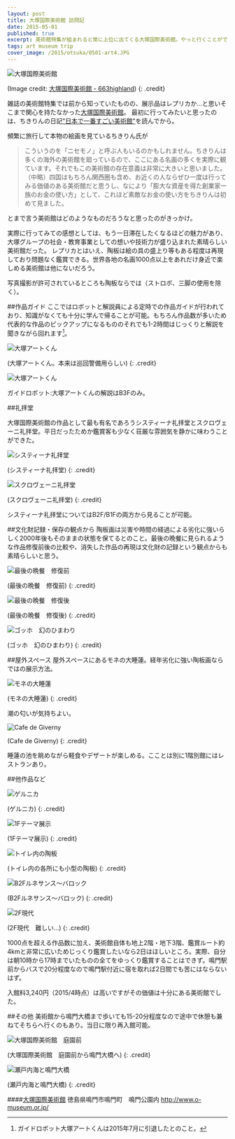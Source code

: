 ```yaml
---
layout: post
title: 大塚国際美術館 訪問記
date: 2015-05-01
published: true
excerpt: 美術館特集が組まれると常に上位に出てくる大塚国際美術館。やっと行くことができたので感想を徒然と。
tags: art museum trip
cover_image: /2015/otsuka/0501-art4.JPG
---
```

![大塚国際美術館](/images/2015/otsuka/0501-art1.jpg)

(Image credit: [大塚国際美術館 - 663highland](http://ja.wikipedia.org/wiki/%E3%83%95%E3%82%A1%E3%82%A4%E3%83%AB:The_Otsuka_Museum_of_Art01s3200.jpg))
{: .credit}

雑誌の美術館特集では前から知っていたものの、展示品はレプリカか...と思いそこまで関心を持たなかった[大塚国際美術館](http://o-museum.or.jp/)。
最初に行ってみたいと思ったのは、ちきりんの日記["日本で一番すごい美術館"](http://d.hatena.ne.jp/Chikirin/20111012)を読んでから。

頻繁に旅行して本物の絵画を見ているちきりん氏が

>こういうのを「ニセモノ」と呼ぶ人もいるのかもしれません。ちきりんは多くの海外の美術館を廻っているので、ここにある名画の多くを実際に観ています。それでもこの美術館の存在意義は非常に大きいと思いました。（中略）四国はもちろん関西圏も含め、お近くの人ならぜひ一度は行ってみる価値のある美術館だと思うし、なにより「膨大な資産を得た創業家一族のお金の使い方」として、これほど素敵なお金の使い方をちきりんは初めて見ました。

とまで言う美術館はどのようなものだろうなと思ったのがきっかけ。

実際に行ってみての感想としては、もう一日滞在したくなるほどの魅力があり、大塚グループの社会・教育事業としての想いや技術力が盛り込まれた素晴らしい美術館だった。
レプリカとはいえ、陶板は絵の具の盛上り等もある程度は再現しており問題なく鑑賞できる。世界各地の名画1000点以上をあれだけ身近で楽しめる美術館は他にないだろう。

写真撮影が許可されているところも陶板ならでは（ストロボ、三脚の使用を除く）。

##作品ガイド
ここではロボットと解説員による定時での作品ガイドが行われており、知識がなくても十分に学んで帰ることが可能。もちろん作品数が多いため代表的な作品のピックアップになるもののそれでも1-2時間はじっくりと解説を聞きながら回れます[^1]。

[^1]:ガイドロボット大塚アートくんは2015年7月に引退したとのこと。

![大塚アートくん](/images/2015/otsuka/0501-art2.JPG)

(大塚アートくん。本来は巡回警備用らしい)
{: .credit}

![大塚アートくん](/images/2015/otsuka/0501-art3.jpg)

ガイドロボット:大塚アートくんの解説はB3Fのみ。

##礼拝堂

大塚国際美術館の作品として最も有名であろうシスティーナ礼拝堂とスクロヴェーニ礼拝堂。平日だったためか鑑賞客も少なく荘厳な雰囲気を静かに味わうことができた。

![システィーナ礼拝堂](/images/2015/otsuka/0501-art4.JPG)

(システィーナ礼拝堂)
{: .credit}

![スクロヴェーニ礼拝堂](/images/2015/otsuka/0501-art5.JPG)

(スクロヴェーニ礼拝堂)
{: .credit}

システィーナ礼拝堂についてはB2F/B1Fの両方から見ることが可能。

##文化財記録・保存の観点から
陶板画は災害や時間の経過による劣化に強いらしく2000年後もそのままの状態を保てるとのこと。最後の晩餐に見られるような作品修復前後の比較や、消失した作品の再現は文化財の記録という観点からも素晴らしいと思う。

![最後の晩餐　修復前](/images/2015/otsuka/0501-art6.JPG)

(最後の晩餐　修復前)
{: .credit}

![最後の晩餐　修復後](/images/2015/otsuka/0501-art7.JPG)

(最後の晩餐　修復後)
{: .credit}

![ゴッホ　幻のひまわり](/images/2015/otsuka/0501-art10.JPG)

(ゴッホ　幻のひまわり)
{: .credit}

##屋外スペース
屋外スペースにあるモネの大睡蓮。経年劣化に強い陶板画ならではの展示方法。

![モネの大睡蓮](/images/2015/otsuka/0501-art8.JPG)

(モネの大睡蓮)
{: .credit}

潮の匂いが気持ちよい。

![Cafe de Giverny](/images/2015/otsuka/0501-art9.JPG)

(Cafe de Giverny)
{: .credit}

睡蓮の池を眺めながら軽食やデザートが楽しめる。こことは別に1階別館にはレストランあり。


##他作品など

![ゲルニカ](/images/2015/otsuka/0501-art11.JPG)

(ゲルニカ)
{: .credit}

![1Fテーマ展示](/images/2015/otsuka/0501-art12.JPG)

(1Fテーマ展示)
{: .credit}

![トイレ内の陶板](/images/2015/otsuka/0501-art13.JPG)

(トイレ内の各所にも小型の陶板)
{: .credit}

![B2Fルネサンス～バロック](/images/2015/otsuka/0501-art16.JPG)

(B2Fルネサンス～バロック)
{: .credit}

![2F現代](/images/2015/otsuka/0501-art17.JPG)

(2F現代　難しい...)
{: .credit}

1000点を超える作品数に加え、美術館自体も地上2階・地下3階、鑑賞ルート約4kmと非常に広いためじっくり鑑賞したいなら2日はほしいところ。実際、自分は朝10時から17時までいたものの全てをゆっくり鑑賞することはできず。鳴門駅前からバスで20分程度なので鳴門駅付近に宿を取れば2日間でも苦にはならないはず。

入館料3,240円（2015/4時点）は高いですがその価値は十分にある美術館でした。

##その他
美術館から鳴門大橋まで歩いても15-20分程度なので途中で休憩も兼ねてそちらへ行くのもあり。当日に限り再入館可能。

![大塚国際美術館　庭園前](/images/2015/otsuka/0501-art14.JPG)

(大塚国際美術館　庭園前から鳴門大橋へ)
{: .credit}

![瀬戸内海と鳴門大橋](/images/2015/otsuka/0501-art15.JPG)

(瀬戸内海と鳴門大橋)
{: .credit}

####[大塚国際美術館](http://www.o-museum.or.jp/)
	徳島県鳴門市鳴門町　鳴門公園内
	http://www.o-museum.or.jp/

